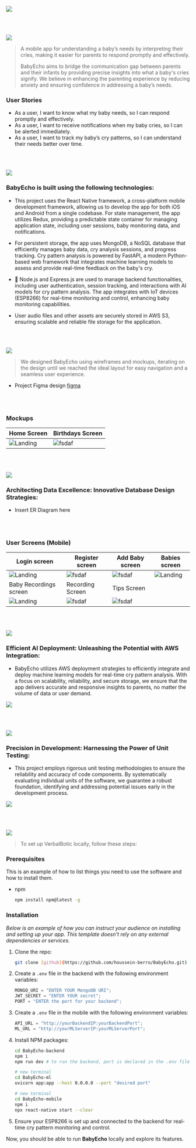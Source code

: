 <img src="./readme/title1.svg"/>

<br><br>

<!-- project philosophy -->
<img src="./readme/title2.svg"/>

> A mobile app for understanding a baby’s needs by interpreting their cries, making it easier for parents to respond promptly and effectively.
>
> BabyEcho aims to bridge the communication gap between parents and their infants by providing precise insights into what a baby's cries signify. We believe in enhancing the parenting experience by reducing anxiety and ensuring confidence in addressing a baby’s needs.


### User Stories
- As a user, I want to know what my baby needs, so I can respond promptly and effectively.
- As a user, I want to receive notifications when my baby cries, so I can be alerted immediately.
- As a user, I want to track my baby’s cry patterns, so I can understand their needs better over time.

<br><br>

<!-- Tech stack -->
<img src="./readme/title3.svg"/>


### BabyEcho is built using the following technologies:

- This project uses the React Native framework, a cross-platform mobile development framework, allowing us to develop the app for both iOS and Android from a single codebase. For state management, the app utilizes Redux, providing a predictable state container for managing application state, including user sessions, baby monitoring data, and notifications.

- For persistent storage, the app uses MongoDB, a NoSQL database that efficiently manages baby data, cry analysis sessions, and progress tracking. Cry pattern analysis is powered by FastAPI, a modern Python-based web framework that integrates machine learning models to assess and provide real-time feedback on the baby's cry.

- 🚨 Node.js and Express.js are used to manage backend functionalities, including user authentication, session tracking, and interactions with AI models for cry pattern analysis. The app integrates with IoT devices (ESP8266) for real-time monitoring and control, enhancing baby monitoring capabilities.

- User audio files and other assets are securely stored in AWS S3, ensuring scalable and reliable file storage for the application.

<br><br>

<!-- UI UX -->
<img src="./readme/title4.svg"/>


> We designed BabyEcho using wireframes and mockups, iterating on the design until we reached the ideal layout for easy navigation and a seamless user experience.

- Project Figma design [figma](https://www.figma.com/design/iS9bgbQR8TiNToHSQ8DhFZ/Baby-Echo?node-id=0-1&t=tngZIMDuohP5a06X-1)

<br/><br/>

### Mockups

| Home Screen | Birthdays Screen |
| ---| ---| 
| ![Landing](./readme/demo/Home.jpeg) | ![fsdaf](./readme/demo/Birthdays.jpeg) |

<br/><br/>
<!-- Database Design -->
<img src="./readme/title5.svg"/>

### Architecting Data Excellence: Innovative Database Design Strategies:
- Insert ER Diagram here

<br><br>




### User Screens (Mobile)

| Login screen  | Register screen | Add Baby screen | Babies screen |
| ---| ---| ---| ---|
| ![Landing](./readme/demo/Login.jpeg) | ![fsdaf](./readme/demo/Register.jpeg) | ![fsdaf](./readme/demo/AddBaby.jpeg)  | ![Landing](./readme/demo/Babies.jpeg) |
| Baby Recordings screen  | Recording Screen  | Tips Screen |
| ![Landing](./readme/demo/BabyRecordings.jpeg) | ![fsdaf](./readme/demo/RecordingRoom.jpeg)  | ![fsdaf](./readme/demo/Tips.jpeg) 

<br><br>


<!-- AWS Deployment -->
<img src="./readme/title8.svg"/>

### Efficient AI Deployment: Unleashing the Potential with AWS Integration:

- BabyEcho utilizes AWS deployment strategies to efficiently integrate and deploy machine learning models for real-time cry pattern analysis. With a focus on scalability, reliability, and secure storage, we ensure that the app delivers accurate and responsive insights to parents, no matter the volume of data or user demand.
<img src="./readme/demo/Screenshot 2024-09-22 174418.png"/>

<br><br>


<!-- Unit Testing -->
<img src="./readme/title9.svg"/>

### Precision in Development: Harnessing the Power of Unit Testing:

- This project employs rigorous unit testing methodologies to ensure the reliability and accuracy of code components. By systematically evaluating individual units of the software, we guarantee a robust foundation, identifying and addressing potential issues early in the development process.
<img src="./readme/demo/WhatsApp Image 2024-09-22 at 5.51.15 PM.jpeg"/>

<br><br>


<!-- How to run -->
<img src="./readme/title10.svg"/>

> To set up VerbalBotic locally, follow these steps:

### Prerequisites

This is an example of how to list things you need to use the software and how to install them.

- npm
  ```sh
  npm install npm@latest -g
  ```


### Installation

_Below is an example of how you can instruct your audience on installing and setting up your app. This template doesn't rely on any external dependencies or services._

1. Clone the repo:

   ```sh
   git clone [github](https://github.com/houssein-berro/BabyEcho.git)
   ```

2. Create a `.env` file in the backend with the following environment variables:

   ```js
   MONGO_URI = "ENTER YOUR MongoDB URI";
   JWT_SECRET = "ENTER YOUR secret";
   PORT = "ENTER the port for your backend";
   ```

3. Create a `.env` file in the mobile with the following environment variables:

   ```js
   API_URL = "http://yourBackendIP:yourBackendPort";
   ML_URL = "http://yourMLServerIP:yourMLServerPort";
   ```

4. Install NPM packages:

   ```sh
   cd BabyEcho-backend
   npm i
   npm run dev # to run the backend, port is declared in the .env file
   ```

   ```sh
   # new terminal
   cd BabyEcho-ml
   uvicorn app:app --host 0.0.0.0 --port "desired port"
   ```

   ```sh
   # new terminal
   cd BabyEcho-mobile
   npm i
   npx react-native start --clear
   ```

5. Ensure your ESP8266 is set up and connected to the backend for real-time cry pattern monitoring and control.

Now, you should be able to run **BabyEcho** locally and explore its features.
